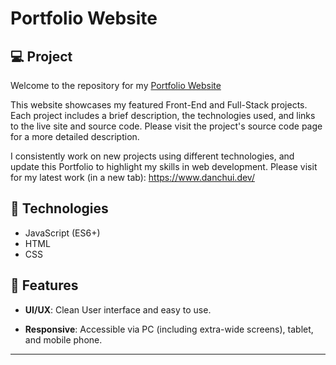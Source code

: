 # Portfolio Website

## 💻 Project

Welcome to the repository for my [Portfolio Website](https://www.danchui.dev/) 

This website showcases my featured Front-End and Full-Stack projects. Each project includes a brief description, the technologies used, and links to the live site and source code. Please visit the project's source code page for a more detailed description.

I consistently work on new projects using different technologies, and update this Portfolio to highlight my skills in web development. Please visit for my latest work (in a new tab): https://www.danchui.dev/

## 🚀 Technologies

- JavaScript (ES6+)
- HTML
- CSS

## 💫 Features

- **UI/UX**: Clean User interface and easy to use.

- **Responsive**: Accessible via PC (including extra-wide screens), tablet, and mobile phone.

---
